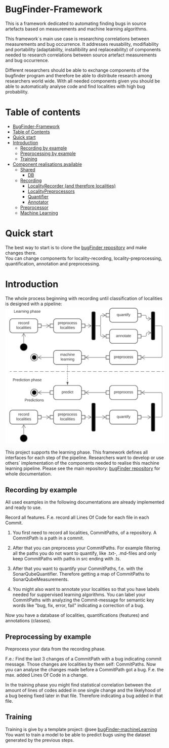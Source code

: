 # BugFinder-Framework
This is a framework dedicated to automating finding bugs in source artefacts based on measurements 
and machine learning algorithms.

This framework´s main use case is researching correlations between measurements and bug occurrence.
It addresses reusability, modifiability and portability (adaptability, installibility and replaceability) 
of components needed to research correlations between source artefact measurements and bug occurrence. 

Different researchers should be able to exchange components of the bugfinder program and therefore
be able to distribute research among researchers world wide. With all needed components given
you should be able to automatically analyse code and find localities with high bug probability.

# Table of contents  
- [BugFinder-Framework](#bugfinder-framework)
- [Table of Contents](#table-of-contents)
- [Quick start](#quick-start)
- [Introduction](#introduction)
  * [Recording by example](#recording-by-example)
  * [Preprocessing by example](#preprocessing-by-example)
  * [Training](#training)
- [Component realisations available](#component-realisations-available)
  * [Shared](#shared)
    + [DB](#db)
  * [Recording](#recording)
    + [LocalityRecorder (and therefore localities)](#localityrecorder--and-therefore-localities-)
    + [LocalityPreprocessors](#localitypreprocessors)
    + [Quantifier](#quantifier)
    + [Annotator](#annotator)
  * [Preprocessor](#preprocessor)
  * [Machine Learning](#machine-learning)
<!--<small><i><a href='http://ecotrust-canada.github.io/markdown-toc/'>Table of contents generated with markdown-toc</a></i></small>-->

# Quick start
The best way to start is to clone the [bugFinder repository](https://github.com/penguinsAreFunny/bugFinder) and make changes there.  
You can change components for locality-recording, locality-preprocessing, quantification, annotation and preprocessing.


<a name="introduction"></a>
# Introduction
The whole process beginning with recording until classification of localities is designed with a
pipeline:
![Machine_Learning_Pipeline](./doc/Pipeline.svg)  

This project supports the learning phase. This framework defines all interfaces for each step of the pipeline.
Researchers want to develop or use others´ implementation of the components needed to realise
this machine learning pipeline. Please see the main repository: [bugFinder repository](https://github.com/penguinsAreFunny/bugFinder) for whole documentation.

## Recording by example 
All used examples in the following documentations are already implemented and ready to use. 

Record all features. F.e. record all Lines Of Code for each file in each Commit.

1. You first need to record all localities, CommitPaths, of a repository. 
A CommitPath is a path in a commit.

2. After that you can preprocess your CommitPaths. For example filtering all the paths you do not
want to quantify, like .txt-, .md-files and only keep CommitPaths with paths in src ending with .ts.

3. After that you want to quantify your CommitPaths, f.e. with the SonarQubeQuantifier. Therefore getting 
a map of CommitPaths to SonarQubeMeasurements.

4. You might also want to annotate your localities so that you have labels needed 
for suppervised learning algorithms. You can label your CommitPaths with analyzing the Commit-message
for semantic key words like "bug, fix, error, fail" indicating a correction of a bug.

Now you have a database of localities, quantifications (features) and annotations (classes).

## Preprocessing by example 
Preprocess your data from the recording phase.

F.e.: Find the last 3 changes of a CommitPath with a bug indicating commit message. Those changes
are localities by them self: CommitPaths. Now you can analyse the changes made before a CommitPath
got a bug. F.e. the max. added Lines Of Code in a change. 

In the training phase you might find statistical correlation between the amount of lines of codes 
added in one single change and the likelyhood of a bug beeing fixed later in that file. Therefore
indicating a bug added in that file.

## Training 
Training is give by a template project: @see [bugFinder-machineLearning](https://github.com/penguinsAreFunny/bugFinder-machineLearning)  
You want to train a model to be able to predict bugs using the dataset generated by the previous steps.

